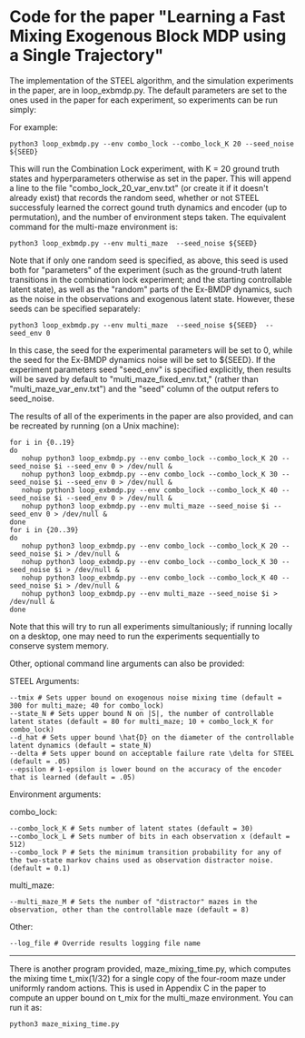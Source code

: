 # Code for the paper "Learning a Fast Mixing Exogenous Block MDP using a Single Trajectory"

The implementation of the STEEL algorithm, and the simulation experiments in the paper, are in loop_exbmdp.py. The default parameters are set to the ones used in the paper for each experiment, so experiments can be run simply:

For example:

```
python3 loop_exbmdp.py --env combo_lock --combo_lock_K 20 --seed_noise ${SEED}
```

This will run the Combination Lock experiment, with K = 20 ground truth states and hyperparameters otherwise as set in the paper. This will append a line to the file "combo_lock_20_var_env.txt" (or create it if it doesn't already exist) that records the random seed, whether or not STEEL successfuly learned the correct gound truth dynamics and encoder (up to permutation), and the number of environment steps taken. The equivalent command for the multi-maze environment is:

```
python3 loop_exbmdp.py --env multi_maze  --seed_noise ${SEED}
```

Note that if only one random seed is specified, as above, this seed is used both for "parameters" of the experiment (such as the ground-truth latent transitions in the combination lock experiment; and the starting controllable latent state), as well as the "random" parts of the Ex-BMDP dynamics, such as the noise in the observations and exogenous latent state.  However, these seeds can be specified separately: 

```
python3 loop_exbmdp.py --env multi_maze  --seed_noise ${SEED}  --seed_env 0
```

In this case, the seed for the experimental parameters will be set to 0, while the seed for the Ex-BMDP dynamics noise will be set to ${SEED}. If the experiment parameters seed "seed_env" is specified explicitly, then results will be saved by default to "multi_maze_fixed_env.txt,"  (rather than "multi_maze_var_env.txt") and the "seed" column of the output refers to seed_noise. 

The results of all of the experiments in the paper are also provided, and can be recreated by running (on a Unix machine):

```
for i in {0..19}
do
   nohup python3 loop_exbmdp.py --env combo_lock --combo_lock_K 20 --seed_noise $i --seed_env 0 > /dev/null &
   nohup python3 loop_exbmdp.py --env combo_lock --combo_lock_K 30 --seed_noise $i --seed_env 0 > /dev/null &
   nohup python3 loop_exbmdp.py --env combo_lock --combo_lock_K 40 --seed_noise $i --seed_env 0 > /dev/null &
   nohup python3 loop_exbmdp.py --env multi_maze --seed_noise $i --seed_env 0 > /dev/null &
done
for i in {20..39}
do
   nohup python3 loop_exbmdp.py --env combo_lock --combo_lock_K 20 --seed_noise $i > /dev/null &
   nohup python3 loop_exbmdp.py --env combo_lock --combo_lock_K 30 --seed_noise $i > /dev/null &
   nohup python3 loop_exbmdp.py --env combo_lock --combo_lock_K 40 --seed_noise $i > /dev/null &
   nohup python3 loop_exbmdp.py --env multi_maze --seed_noise $i > /dev/null &
done
```

Note that this will try to run all experiments simultaniously; if running locally on a desktop, one may need to run the experiments sequentially to conserve system memory.

Other, optional command line arguments can also be provided:

STEEL Arguments:
```
--tmix # Sets upper bound on exogenous noise mixing time (default = 300 for multi_maze; 40 for combo_lock)
--state_N # Sets upper bound N on |S|, the number of controllable latent states (default = 80 for multi_maze; 10 + combo_lock_K for combo_lock)
--d_hat # Sets upper bound \hat{D} on the diameter of the controllable latent dynamics (default = state_N)
--delta # Sets upper bound on acceptable failure rate \delta for STEEL (default = .05)
--epsilon # 1-epsilon is lower bound on the accuracy of the encoder that is learned (default = .05)
```
Environment arguments:

combo_lock:
```
--combo_lock_K # Sets number of latent states (default = 30)
--combo_lock_L # Sets number of bits in each observation x (default = 512)
--combo_lock P # Sets the minimum transition probability for any of the two-state markov chains used as observation distractor noise. (default = 0.1)
```
multi_maze:
```
--multi_maze_M # Sets the number of "distractor" mazes in the observation, other than the controllable maze (default = 8)
```
Other:
```
--log_file # Override results logging file name
```

----------------------------

There is another program provided, maze_mixing_time.py, which computes the mixing time t_mix(1/32) for a single copy of the four-room maze under uniformly random actions. This is used in Appendix C in the paper to compute an upper bound on t_mix for the multi_maze environment. You can run it as:
```
python3 maze_mixing_time.py
```
